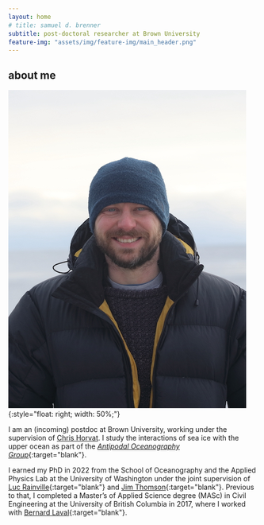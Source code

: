 ```yaml
---
layout: home
# title: samuel d. brenner
subtitle: post-doctoral researcher at Brown University
feature-img: "assets/img/feature-img/main_header.png"
---
```


## about me

![](/assets/img/Svalbard.JPG){:style="float: right; width: 50%;"}
<!-- {:style="float: left"} -->


I am an (incoming) postdoc at Brown University, working under the supervision of [Chris Horvat](http://www.chrv.at/). I study the interactions of sea ice with the upper ocean as part of the [*Antipodal Oceanography Group*](https://polar-oceans.com/){:target="blank"}.

I earned my PhD in 2022 from the School of Oceanography and the Applied Physics Lab at the University of Washington under the joint supervision of [Luc Rainville](http://apl.uw.edu/people/profile.php?last_name=Rainville&first_name=Luc){:target="blank"} and [Jim Thomson](http://apl.uw.edu/people/profile.php?last_name=Thomson&first_name=Jim){:target="blank"}. Previous to that, I completed a Master’s of Applied Science degree (MASc) in Civil Engineering at the University of British Columbia in 2017, where I worked with [Bernard Laval](https://www.civil.ubc.ca/faculty/bernard-laval){:target="blank"}.
